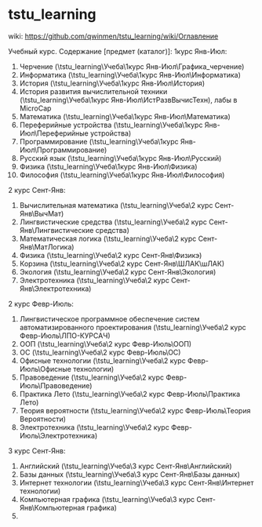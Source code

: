 # tstu_learning
wiki: https://github.com/qwinmen/tstu_learning/wiki/Оглавление

Учебный курс.
Содержание [предмет (каталог)]:
1курс Янв-Июл:
1. Черчение (\tstu_learning\Учеба\1курс Янв-Июл\Графика_черчение\)
2. Информатика (\tstu_learning\Учеба\1курс Янв-Июл\Информатика\)
3. История (\tstu_learning\Учеба\1курс Янв-Июл\История\)
4. История развития вычислительной техники (\tstu_learning\Учеба\1курс Янв-Июл\ИстРазвВычисТехн\), лабы в MicroCap
5. Математика (\tstu_learning\Учеба\1курс Янв-Июл\Математика\)
6. Переферийные устройства (\tstu_learning\Учеба\1курс Янв-Июл\Переферийные устройства\)
7. Программирование (\tstu_learning\Учеба\1курс Янв-Июл\Программирование\)
8. Русский язык (\tstu_learning\Учеба\1курс Янв-Июл\Русский\)
9. Физика (\tstu_learning\Учеба\1курс Янв-Июл\Физика\)
10. Философия (\tstu_learning\Учеба\1курс Янв-Июл\Философия\)

2 курс Сент-Янв:
1. Вычислительная математика (\tstu_learning\Учеба\2 курс Сент-Янв\ВычМат\)
2. Лингвистические средства (\tstu_learning\Учеба\2 курс Сент-Янв\Лингвистические средства\)
3. Математическая логика (\tstu_learning\Учеба\2 курс Сент-Янв\МатЛогика\)
4. Физика (\tstu_learning\Учеба\2 курс Сент-Янв\Физикэ\)
5. Корзина (\tstu_learning\Учеба\2 курс Сент-Янв\ШЛАК\шЛАК\)
6. Экология (\tstu_learning\Учеба\2 курс Сент-Янв\Экология\)
7. Электротехника (\tstu_learning\Учеба\2 курс Сент-Янв\Электротехника\)

2 курс Февр-Июль:
1. Лингвистическое программное обеспечение систем автоматизированного проектирования (\tstu_learning\Учеба\2 курс Февр-Июль\ЛПО-КУРСАЧ\)
2. ООП (\tstu_learning\Учеба\2 курс Февр-Июль\ООП\)
3. ОС (\tstu_learning\Учеба\2 курс Февр-Июль\ОС\)
4. Офисные технологии (\tstu_learning\Учеба\2 курс Февр-Июль\Офисные технологии\)
5. Правоведение (\tstu_learning\Учеба\2 курс Февр-Июль\Правоведение\)
6. Практика Лето (\tstu_learning\Учеба\2 курс Февр-Июль\Практика Лето\)
7. Теория вероятности (\tstu_learning\Учеба\2 курс Февр-Июль\Теория Вероятности\)
8. Электротехника (\tstu_learning\Учеба\2 курс Февр-Июль\Электротехника\)

3 курс Сент-Янв:
1. Английский (\tstu_learning\Учеба\3 курс Сент-Янв\Английский\)
2. Базы данных (\tstu_learning\Учеба\3 курс Сент-Янв\Базы данных\)
3. Интернет технологии (\tstu_learning\Учеба\3 курс Сент-Янв\Интернет технологии\)
4. Компьютерная графика (\tstu_learning\Учеба\3 курс Сент-Янв\Компьютерная графика\)
5.

